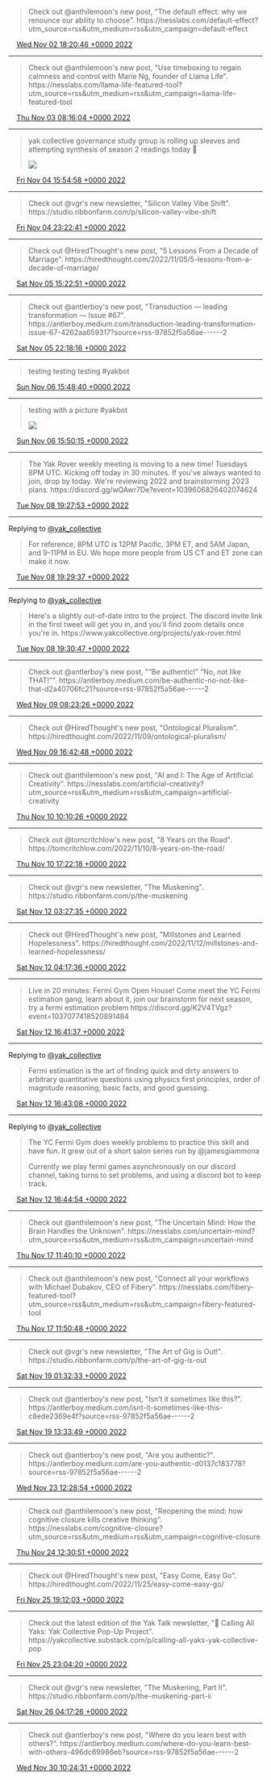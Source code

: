 > Check out @anthilemoon's new post, "The default effect: why we renounce our ability to choose"\. https://nesslabs\.com/default\-effect?utm\_source\=rss&utm\_medium\=rss&utm\_campaign\=default\-effect

<img src="../../media/tweet.ico" width="12" /> [Wed Nov 02 18:20:46 +0000 2022](https://twitter.com/yak_collective/status/1587872358223732737)

----

> Check out @anthilemoon's new post, "Use timeboxing to regain calmness and control with Marie Ng, founder of Llama Life"\. https://nesslabs\.com/llama\-life\-featured\-tool?utm\_source\=rss&utm\_medium\=rss&utm\_campaign\=llama\-life\-featured\-tool

<img src="../../media/tweet.ico" width="12" /> [Thu Nov 03 08:16:04 +0000 2022](https://twitter.com/yak_collective/status/1588082569911963651)

----

> yak collective governance study group is rolling up sleeves and attempting synthesis of season 2 readings  today 😬 
> 
> ![](../../media/1588560444226437120-FguzTP-UYAALJbW.jpg)

<img src="../../media/tweet.ico" width="12" /> [Fri Nov 04 15:54:58 +0000 2022](https://twitter.com/yak_collective/status/1588560444226437120)

----

> Check out @vgr's new newsletter, "Silicon Valley Vibe Shift"\. https://studio\.ribbonfarm\.com/p/silicon\-valley\-vibe\-shift

<img src="../../media/tweet.ico" width="12" /> [Fri Nov 04 23:22:41 +0000 2022](https://twitter.com/yak_collective/status/1588673114602438657)

----

> Check out @HiredThought's new post, "5 Lessons From a Decade of Marriage"\. https://hiredthought\.com/2022/11/05/5\-lessons\-from\-a\-decade\-of\-marriage/

<img src="../../media/tweet.ico" width="12" /> [Sat Nov 05 15:22:51 +0000 2022](https://twitter.com/yak_collective/status/1588914748044853249)

----

> Check out @antlerboy's new post, "Transduction — leading transformation — Issue \#67"\. https://antlerboy\.medium\.com/transduction\-leading\-transformation\-issue\-67\-4262aa659317?source\=rss\-97852f5a56ae\-\-\-\-\-\-2

<img src="../../media/tweet.ico" width="12" /> [Sat Nov 05 22:18:16 +0000 2022](https://twitter.com/yak_collective/status/1589019290933542915)

----

> testing testing testing \#yakbot

<img src="../../media/tweet.ico" width="12" /> [Sun Nov 06 15:48:40 +0000 2022](https://twitter.com/yak_collective/status/1589283636221714434)

----

> testing with a picture \#yakbot 
> 
> ![](../../media/1589284034449915905-Fg5FaCSXEAoPpIZ.jpg)

<img src="../../media/tweet.ico" width="12" /> [Sun Nov 06 15:50:15 +0000 2022](https://twitter.com/yak_collective/status/1589284034449915905)

----

> The Yak Rover weekly meeting is moving to a new time\! Tuesdays 8PM UTC\. Kicking off today in 30 minutes\. If you've always wanted to join, drop by today\. We're reviewing 2022 and brainstorming 2023 plans\. https://discord\.gg/wQAwr7De?event\=1039606826402074624

<img src="../../media/tweet.ico" width="12" /> [Tue Nov 08 19:27:53 +0000 2022](https://twitter.com/yak_collective/status/1590063578198835200)

----

Replying to [@yak\_collective](https://twitter.com/yak_collective/status/1590063578198835200)

> For reference, 8PM UTC is 12PM Pacific, 3PM ET, and 5AM Japan, and 9\-11PM in EU\. We hope more people from US CT and ET zone can make it now\.

<img src="../../media/tweet.ico" width="12" /> [Tue Nov 08 19:29:37 +0000 2022](https://twitter.com/yak_collective/status/1590064013685141504)

----

Replying to [@yak\_collective](https://twitter.com/yak_collective/status/1590064013685141504)

> Here's a slightly out\-of\-date intro to the project\. The discord invite link in the first tweet will get you in, and you'll find zoom details once you're in\. https://www\.yakcollective\.org/projects/yak\-rover\.html

<img src="../../media/tweet.ico" width="12" /> [Tue Nov 08 19:30:47 +0000 2022](https://twitter.com/yak_collective/status/1590064306686595073)

----

> Check out @antlerboy's new post, "“Be authentic\!” “No, not like THAT\!”"\. https://antlerboy\.medium\.com/be\-authentic\-no\-not\-like\-that\-d2a40706fc21?source\=rss\-97852f5a56ae\-\-\-\-\-\-2

<img src="../../media/tweet.ico" width="12" /> [Wed Nov 09 08:23:26 +0000 2022](https://twitter.com/yak_collective/status/1590258750861950976)

----

> Check out @HiredThought's new post, "Ontological Pluralism"\. https://hiredthought\.com/2022/11/09/ontological\-pluralism/

<img src="../../media/tweet.ico" width="12" /> [Wed Nov 09 16:42:48 +0000 2022](https://twitter.com/yak_collective/status/1590384422268055553)

----

> Check out @anthilemoon's new post, "AI and I: The Age of Artificial Creativity"\. https://nesslabs\.com/artificial\-creativity?utm\_source\=rss&utm\_medium\=rss&utm\_campaign\=artificial\-creativity

<img src="../../media/tweet.ico" width="12" /> [Thu Nov 10 10:10:26 +0000 2022](https://twitter.com/yak_collective/status/1590648067258212353)

----

> Check out @tomcritchlow's new post, "8 Years on the Road"\. https://tomcritchlow\.com/2022/11/10/8\-years\-on\-the\-road/

<img src="../../media/tweet.ico" width="12" /> [Thu Nov 10 17:22:18 +0000 2022](https://twitter.com/yak_collective/status/1590756748993990668)

----

> Check out @vgr's new newsletter, "The Muskening"\. https://studio\.ribbonfarm\.com/p/the\-muskening

<img src="../../media/tweet.ico" width="12" /> [Sat Nov 12 03:27:35 +0000 2022](https://twitter.com/yak_collective/status/1591271459938521088)

----

> Check out @HiredThought's new post, "Millstones and Learned Hopelessness"\. https://hiredthought\.com/2022/11/12/millstones\-and\-learned\-hopelessness/

<img src="../../media/tweet.ico" width="12" /> [Sat Nov 12 04:17:36 +0000 2022](https://twitter.com/yak_collective/status/1591284050521530369)

----

> Live in 20 minutes: Fermi Gym Open House\! Come meet the YC Fermi estimation gang, learn about it, join our brainstorm for next season, try a fermi estimation problem https://discord\.gg/K2V4TVgz?event\=1037077418520891484

<img src="../../media/tweet.ico" width="12" /> [Sat Nov 12 16:41:37 +0000 2022](https://twitter.com/yak_collective/status/1591471284927750145)

----

Replying to [@yak\_collective](https://twitter.com/yak_collective/status/1591471284927750145)

> Fermi estimation is the art of finding quick and dirty answers to arbitrary quantitative questions using physics first principles, order of magnitude reasoning, basic facts, and good guessing\.

<img src="../../media/tweet.ico" width="12" /> [Sat Nov 12 16:43:08 +0000 2022](https://twitter.com/yak_collective/status/1591471669469749253)

----

Replying to [@yak\_collective](https://twitter.com/yak_collective/status/1591471669469749253)

> The YC Fermi Gym does weekly problems to practice this skill and have fun\. It grew out of a short salon series run by @jamesgiammona   
>   
> Currently we play fermi games asynchronously on our discord channel, taking turns to set problems, and using a discord bot to keep track\.

<img src="../../media/tweet.ico" width="12" /> [Sat Nov 12 16:44:54 +0000 2022](https://twitter.com/yak_collective/status/1591472111289520130)

----

> Check out @anthilemoon's new post, "The Uncertain Mind: How the Brain Handles the Unknown"\. https://nesslabs\.com/uncertain\-mind?utm\_source\=rss&utm\_medium\=rss&utm\_campaign\=uncertain\-mind

<img src="../../media/tweet.ico" width="12" /> [Thu Nov 17 11:40:10 +0000 2022](https://twitter.com/yak_collective/status/1593207365469229068)

----

> Check out @anthilemoon's new post, "Connect all your workflows with Michael Dubakov, CEO of Fibery"\. https://nesslabs\.com/fibery\-featured\-tool?utm\_source\=rss&utm\_medium\=rss&utm\_campaign\=fibery\-featured\-tool

<img src="../../media/tweet.ico" width="12" /> [Thu Nov 17 11:50:48 +0000 2022](https://twitter.com/yak_collective/status/1593210039443095552)

----

> Check out @vgr's new newsletter, "The Art of Gig is Out\!"\. https://studio\.ribbonfarm\.com/p/the\-art\-of\-gig\-is\-out

<img src="../../media/tweet.ico" width="12" /> [Sat Nov 19 01:32:33 +0000 2022](https://twitter.com/yak_collective/status/1593779227526336513)

----

> Check out @antlerboy's new post, "Isn’t it sometimes like this?"\. https://antlerboy\.medium\.com/isnt\-it\-sometimes\-like\-this\-c8ede2369e4f?source\=rss\-97852f5a56ae\-\-\-\-\-\-2

<img src="../../media/tweet.ico" width="12" /> [Sat Nov 19 13:33:49 +0000 2022](https://twitter.com/yak_collective/status/1593960741152907264)

----

> Check out @antlerboy's new post, "Are you authentic?"\. https://antlerboy\.medium\.com/are\-you\-authentic\-d0137c183778?source\=rss\-97852f5a56ae\-\-\-\-\-\-2

<img src="../../media/tweet.ico" width="12" /> [Wed Nov 23 12:28:54 +0000 2022](https://twitter.com/yak_collective/status/1595393955532865536)

----

> Check out @anthilemoon's new post, "Reopening the mind: how cognitive closure kills creative thinking"\. https://nesslabs\.com/cognitive\-closure?utm\_source\=rss&utm\_medium\=rss&utm\_campaign\=cognitive\-closure

<img src="../../media/tweet.ico" width="12" /> [Thu Nov 24 12:30:51 +0000 2022](https://twitter.com/yak_collective/status/1595756835457597441)

----

> Check out @HiredThought's new post, "Easy Come, Easy Go"\. https://hiredthought\.com/2022/11/25/easy\-come\-easy\-go/

<img src="../../media/tweet.ico" width="12" /> [Fri Nov 25 19:12:03 +0000 2022](https://twitter.com/yak_collective/status/1596220188583956482)

----

> Check out the latest edition of the Yak Talk newsletter, "🚨 Calling All Yaks: Yak Collective Pop\-Up Project"\. https://yakcollective\.substack\.com/p/calling\-all\-yaks\-yak\-collective\-pop

<img src="../../media/tweet.ico" width="12" /> [Fri Nov 25 23:04:20 +0000 2022](https://twitter.com/yak_collective/status/1596278640752271360)

----

> Check out @vgr's new newsletter, "The Muskening, Part II"\. https://studio\.ribbonfarm\.com/p/the\-muskening\-part\-ii

<img src="../../media/tweet.ico" width="12" /> [Sat Nov 26 04:17:26 +0000 2022](https://twitter.com/yak_collective/status/1596357435505184770)

----

> Check out @antlerboy's new post, "Where do you learn best with others?"\. https://antlerboy\.medium\.com/where\-do\-you\-learn\-best\-with\-others\-496dc69986eb?source\=rss\-97852f5a56ae\-\-\-\-\-\-2

<img src="../../media/tweet.ico" width="12" /> [Wed Nov 30 10:24:31 +0000 2022](https://twitter.com/yak_collective/status/1597899367683395584)